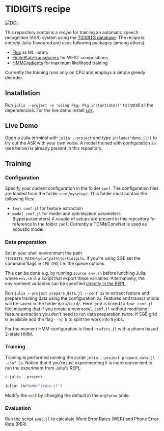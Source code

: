 # TIDIGITS recipe

[![DOI](https://zenodo.org/badge/342497960.svg)](https://zenodo.org/badge/latestdoi/342497960)

This repository contains a _recipe_ for training an automatic speech recognition (ASR) system using the [TIDIGITS database](https://catalog.ldc.upenn.edu/LDC93S10).
The recipe is entirely Julia-flavoured and uses following packages (among others):
* [Flux](https://github.com/FluxML/Flux.jl) as ML library
* [FiniteStateTransducers](https://github.com/idiap/FiniteStateTransducers.jl) for WFST compositions
* [HMMGradients](https://github.com/idiap/HMMGradients.jl) for maximum likelihood training

Currently the training runs only on CPU and employs a simple greedy decoder.

## Installation

Run `julia --project -e 'using Pkg; Pkg.instantiate()'` to install all the dependencies.
For the live demo install [sox](http://sox.sourceforge.net/).

## Live Demo

Open a Julia terminal with `julia --project` and type `include("demo.jl")` to try out the ASR with your own voice. A model trained with configuration `2b` (see below) is already present in this repository. 

## Training

### Configuration

Specify your current configuration in the folder `conf`.
The configuration files are loaded from the folder `conf/mysetup/`.
This folder must contain the following files:
* `feat_conf.jl` for feature extraction
* `model_conf.jl` for model and optimisation parameters (hyperparameters)
A couple of setups are present in this repository for reference in the folder `conf`.
Currently a TDNN/ConvNet is used as acoustic model.

### Data preparation

Set in your shell environment the path `TIDIGITS_PATH=\your\path\to\tidigits`.
If you're using SGE set the command flags in `CPU_CMD`, i.e. the queue options.

This can be done e.g. by running `source env.sh` before lunching Julia, where `env.sh` is a script that export these variables. 
Alternatively, the environment variables can be specified [directly in the REPL](https://docs.julialang.org/en/v1/manual/environment-variables/). 

Run `julia --project prepare_data.jl --conf 2a` to extract feature and prepare training data using the configuration `2a`.
Features and transcriptions will be saved in the folder `data/uuid/`.
Here `uuid` is linked to `feat_conf.jl` file, meaning that if you create a new `model_conf.jl` without modifying feature extraction you don't need to run data preparation twice. 
If SGE grid is available add the flag `--nj N` to split the work into `N` jobs.

For the moment HMM configuration is fixed in `wfsts.jl` with a phone based 2-state HMM.

### Training

Training is performed running the script `julia --project prepare_data.jl --conf 2a`.
Notice that if you're just experimenting it is more convenient to run the experiment from Julia's REPL.
```julia
$ julia --project

julia> include("train.jl")

```
Modify the `conf` by changing the default in the `ArgParse` table.

### Evaluation

Run the script `eval.jl` to calculate Word Error Rates (WER) and Phone Error Rate (PER).
